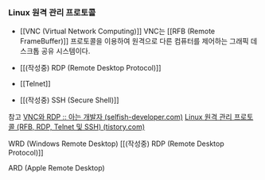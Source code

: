 
### Linux 원격 관리 프로토콜

- [[VNC (Virtual Network Computing)]]
	VNC는 [[RFB (Remote FrameBuffer)]] 프로토콜을 이용하여 원격으로 다른 컴퓨터를 제어하는 그래픽 데스크톱 공유 시스템이다.

- [[(작성중) RDP (Remote Desktop Protocol)]]
- [[Telnet]]
- [[(작성중) SSH (Secure Shell)]]

참고
[VNC와 RDP :: 아는 개발자 (selfish-developer.com)](https://selfish-developer.com/entry/VNC%EC%99%80-RDP)
[Linux 원격 관리 프로토콜 (RFB, RDP, Telnet 및 SSH) (tistory.com)](https://spiralwind7.tistory.com/127)



WRD (Windows Remote Desktop)
[[(작성중) RDP (Remote Desktop Protocol)]]


ARD (Apple Remote Desktop)